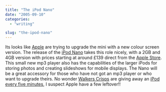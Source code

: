```yaml
---
title: "The iPod Nano"
date: "2005-09-10"
categories:
  - "writing"

slug: "the-ipod-nano"
---
```


<!-- ![iPod Nano](/images/ipodnano_family_1.jpg-thumb_140_105.jpg)   -->
Its looks like [Apple](https://www.apple.com/uk/) are trying to upgrade the mini with a new colour screen version. The release of the [iPod Nano](https://www.apple.com/uk/ipodnano/) takes this role nicely, with a 2GB and 4GB version with prices starting at around £139 direct from the [Apple Store](https://store.apple.com/Apple/WebObjects/ukstore.woa/90501/wo/RS1lK1BGHZxm2xfpbwraY6OXnTG/0.0.15.1.0.6.23.1.0.1.0.0.0.1.0). This small new mp3 player also has the capabilities of the larger iPods for storing photos and creating slideshows for mobile displays.
The Nano will be a great accessory for those who have not got an mp3 player or who want to upgrade theirs. No wonder [Walkers Crisps](https://walkers.corpex.com/cr15p5/index.htm) are giving away an [iPod every five minutes](https://www.winwithwalkers.co.uk/), I suspect Apple have a few leftover!!
